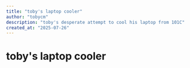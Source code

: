 ```yaml
---
title: "toby's laptop cooler"
author: "tobycm"
description: "toby's desperate attempt to cool his laptop from 101C"
created_at: "2025-07-26"
---
```


# toby's laptop cooler
